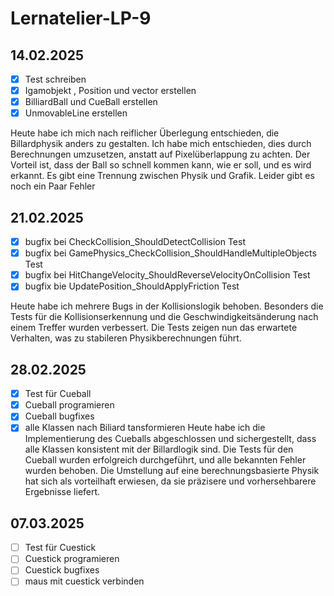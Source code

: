 # Lernatelier-LP-9
## 14.02.2025
- [x] Test schreiben
- [x] Igamobjekt , Position und vector erstellen
- [x] BilliardBall und CueBall erstellen
- [x] UnmovableLine erstellen

Heute habe ich mich nach reiflicher Überlegung entschieden, die Billardphysik anders zu gestalten. Ich habe mich entschieden, dies durch Berechnungen umzusetzen, anstatt auf Pixelüberlappung zu achten. Der Vorteil ist, dass der Ball so schnell kommen kann, wie er soll, und es wird erkannt. Es gibt eine Trennung zwischen Physik und Grafik.
Leider gibt es noch ein Paar Fehler
## 21.02.2025
- [x] bugfix bei CheckCollision_ShouldDetectCollision Test
- [x] bugfix bei GamePhysics_CheckCollision_ShouldHandleMultipleObjects Test
- [x] bugfix bei HitChangeVelocity_ShouldReverseVelocityOnCollision Test
- [x] bugfix bie UpdatePosition_ShouldApplyFriction Test

Heute habe ich mehrere Bugs in der Kollisionslogik behoben. Besonders die Tests für die Kollisionserkennung und die Geschwindigkeitsänderung nach einem Treffer wurden verbessert. Die Tests zeigen nun das erwartete Verhalten, was zu stabileren Physikberechnungen führt.
## 28.02.2025
- [x] Test für Cueball
- [x] Cueball programieren
- [x] Cueball bugfixes
- [x] alle Klassen nach Biliard tansformieren
Heute habe ich die Implementierung des Cueballs abgeschlossen und sichergestellt, dass alle Klassen konsistent mit der Billardlogik sind. Die Tests für den Cueball wurden erfolgreich durchgeführt, und alle bekannten Fehler wurden behoben. Die Umstellung auf eine berechnungsbasierte Physik hat sich als vorteilhaft erwiesen, da sie präzisere und vorhersehbarere Ergebnisse liefert.
## 07.03.2025
- [ ] Test für Cuestick
- [ ] Cuestick programieren
- [ ] Cuestick bugfixes
- [ ] maus mit cuestick verbinden
